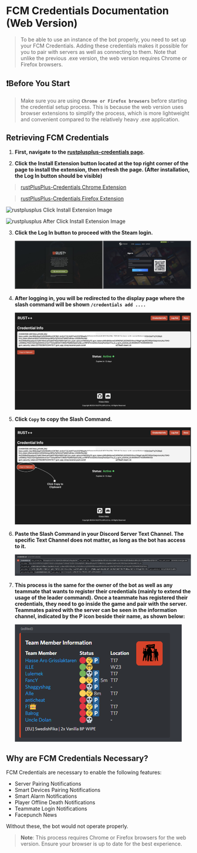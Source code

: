 # FCM Credentials Documentation (Web Version)

> To be able to use an instance of the bot properly, you need to set up your FCM Credentials. Adding these credentials makes it possible for you to pair with servers as well as connecting to them. Note that unlike the previous .exe version, the web version requires Chrome or Firefox browsers.

## **❗️Before You Start**
> Make sure you are using **`Chrome or Firefox browsers`** before starting the credential setup process.
> This is because the web version uses browser extensions to simplify the process, which is more lightweight and convenient compared to the relatively heavy .exe application.

## Retrieving FCM Credentials

1. **First, navigate to the [rustplusplus-credentials page](https://rustplusplus-credentials.netlify.app/).**
   
2. **Click the Install Extension button located at the top right corner of the page to install the extension, then refresh the page. (After installation, the Log In button should be visible)**

> [rustPlusPlus-Credentials Chrome Extension](https://chromewebstore.google.com/detail/rustplusplus-credential-a/ooahmkklkanfgfmphpknpcgdpdcoikhe)

> [rustPlusPlus-Credentials Firefox Extension](https://addons.mozilla.org/en-US/firefox/addon/rustplusplus-credential-app)

   ![rustplusplus Click Install Extension Image](images/bot_setup/click_install_extension.png)
   
   ![rustplusplus After Click Install Extension Image](images/bot_setup/after_click_install_extension.png)

3. **Click the Log In button to proceed with the Steam login.**

   ![Steam Account login Image](images/bot_setup/steam_login_web.png)

4. **After logging in, you will be redirected to the display page where the slash command will be shown `/credentials add ....`**

   ![rustplusplus Display Page](images/bot_setup/rustplusplus_display_page.png)
   
5. **Click `Copy` to copy the Slash Command.**

   ![Credentials copy Image](images/bot_setup/click_copy_to_clipboard.png)

6. **Paste the Slash Command in your Discord Server Text Channel. The specific Text Channel does not matter, as long as the bot has access to it.**

   ![FCM Credentials discord Image](images/bot_setup/credentials_discord.png)

7. **This process is the same for the owner of the bot as well as any teammate that wants to register their credentials (mainly to extend the usage of the leader command). Once a teammate has registered their credentials, they need to go inside the game and pair with the server. Teammates paired with the server can be seen in the information channel, indicated by the P icon beside their name, as shown below:**

   ![Teammates Paired with Server](images/bot_setup/teammates_paired.png)

## Why are FCM Credentials Necessary?

FCM Credentials are necessary to enable the following features:

* Server Pairing Notifications
* Smart Devices Pairing Notifications
* Smart Alarm Notifications
* Player Offline Death Notifications
* Teammate Login Notifications
* Facepunch News

Without these, the bot would not operate properly.

> **Note**: This process requires Chrome or Firefox browsers for the web version. Ensure your browser is up to date for the best experience.
